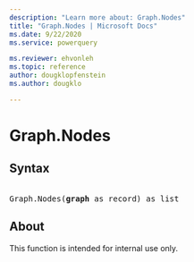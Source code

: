 ```yaml
---
description: "Learn more about: Graph.Nodes"
title: "Graph.Nodes | Microsoft Docs"
ms.date: 9/22/2020
ms.service: powerquery

ms.reviewer: ehvonleh
ms.topic: reference
author: dougklopfenstein
ms.author: dougklo

---
```

# Graph.Nodes

## Syntax

<pre> 
Graph.Nodes(<b>graph</b> as record) as list
</pre>

## About
This function is intended for internal use only.
